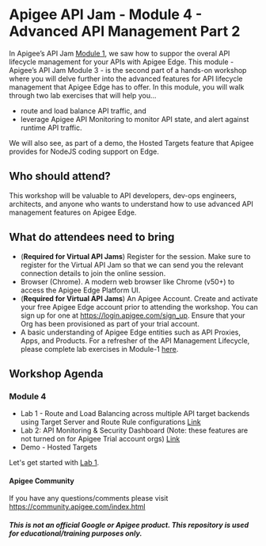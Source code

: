# Apigee API Jam - Module 4 - Advanced API Management Part 2

In Apigee’s API Jam [Module 1](../Module-1), we saw how to suppor the overal API lifecycle management for your APIs with Apigee Edge.
This module - Apigee’s API Jam Module 3 - is the second part of a hands-on workshop where you will delve further into the advanced features for API lifecycle management that Apigee Edge has to offer. In this module, you will walk through two lab exercises that will help you...
* route and load balance API traffic, and
* leverage Apigee API Monitoring to monitor API state, and alert against runtime API traffic.

We will also see, as part of a demo, the Hosted Targets feature that Apigee provides for NodeJS coding support on Edge.

## Who should attend?
This workshop will be valuable to API developers, dev-ops engineers, architects, and anyone who wants to understand how to use advanced API management features on Apigee Edge.

## What do attendees need to bring
- (**Required for Virtual API Jams**) Register for the session. Make sure to register for the Virtual API Jam so that we can send you the relevant connection details to join the online session.
- Browser (Chrome). A modern web browser like Chrome (v50+) to access the Apigee Edge Platform UI.
- (**Required for Virtual API Jams**) An Apigee Account. Create and activate your free Apigee Edge account prior to attending the workshop. You can sign up for one at https://login.apigee.com/sign_up. Ensure that your Org has been provisioned as part of your trial account.
- A basic understanding of Apigee Edge entities such as API Proxies, Apps, and Products. For a refresher of the API Management Lifecycle, please complete lab exercises in Module-1 [here](../Module-1).

## Workshop Agenda

### Module 4
* Lab 1 - Route and Load Balancing across multiple API target backends using Target Server and Route Rule configurations [Link](./Lab%201)
* Lab 2: API Monitoring & Security Dashboard (Note: these features are not turned on for Apigee Trial account orgs) [Link](./Lab%202)
* Demo - Hosted Targets

Let's get started with [Lab 1](./Lab%201).

#### Apigee Community 
If you have any questions/comments please visit https://community.apigee.com/index.html

##### This is not an official Google or Apigee product. This repository is used for educational/training purposes only.